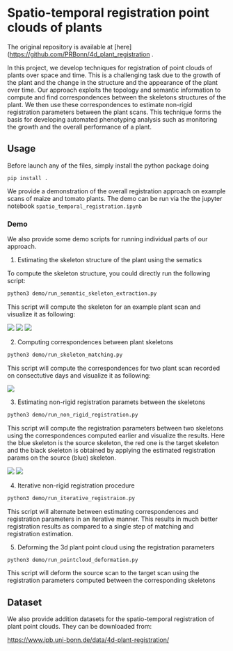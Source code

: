 # Spatio-temporal registration point clouds of plants
The original repository is available at [here](https://github.com/PRBonn/4d_plant_registration .


In this project, we develop techniques for registration of point clouds of plants over space and time.
This is a challenging task due to the growth of the plant and the change in the structure and the 
appearance of the plant over time. Our approach exploits the topology and semantic information 
to compute and find correspondences between the skeletons structures of the plant. We then use these
correspondences to estimate non-rigid registration parameters between the plant scans. This technique
forms the basis for developing automated phenotyping analysis such as monitoring the growth
and the overall performance of a plant. 

## Usage

Before launch any of the files, simply install the python package doing 
    
``` pip install . ```

We provide a demonstration of the overall registration approach on example scans of maize and tomato plants.
The demo can be run via the the jupyter notebook ``` spatio_temporal_registration.ipynb ``` 

### Demo

We also provide some demo scripts for running individual parts of our approach.

1. Estimating  the skeleton structure of the plant using the sematics

To compute the skeleton structure, you could directly run the following script:

```bash
python3 demo/run_semantic_skeleton_extraction.py
```
This script will compute the skeleton for an example plant scan and visualize it as following:

![](pics/ex_input_pc_maize.png)
![](pics/ex_semantics_pc_maize.png)
![](pics/ex_skeleton_maize.png)

2. Computing correspondences between plant skeletons

```bash
python3 demo/run_skeleton_matching.py
```

This script will compute the correspondences for two plant scan recorded on consectutive days and visualize it as following:

![](pics/ex_correspondences_maize.png)

3. Estimating non-rigid registration paramets between the skeletons

```bash
python3 demo/run_non_rigid_registration.py
```

This script will compute the registration parameters between two skeletons using the correspondences computed earlier and visualize the results. 
Here the blue skeleton is the source skeleton, the red one is the target skeleton and the black skeleton is obtained by applying the estimated
registration params on the source (blue) skeleton.

![](pics/ex_correspondences_maize.png)
![](pics/ex_registration_maize.png)

4. Iterative non-rigid registration procedure

```bash
python3 demo/run_iterative_registraion.py
```

This script will alternate between estimating correspondences and registration parameters in an iterative manner. This results in much better 
registration results as compared to a single step of matching and registration estimation.

5. Deforming the 3d plant point cloud using the registration parameters


```bash
python3 demo/run_pointcloud_deformation.py
```

This script will deform the source scan to the target scan using the registration parameters computed between the corresponding skeletons

## Dataset 

We also provide addition datasets for the spatio-temporal registration of plant point clouds. They can be 
downloaded from:

https://www.ipb.uni-bonn.de/data/4d-plant-registration/



